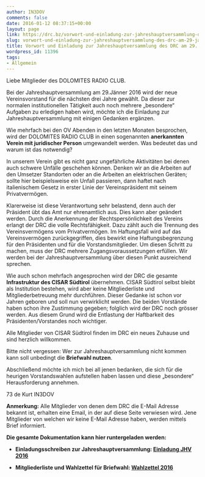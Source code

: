 ```yaml
---
author: IN3DOV
comments: false
date: 2016-01-12 08:37:15+00:00
layout: page
link: https://drc.bz/vorwort-und-einladung-zur-jahreshauptversammlung-des-drc-am-29-jaenner-2016/
slug: vorwort-und-einladung-zur-jahreshauptversammlung-des-drc-am-29-jaenner-2016
title: Vorwort und Einladung zur Jahreshauptversammlung des DRC am 29. Jänner 2016
wordpress_id: 11396
tags:
- Allgemein
---
```


Liebe Mitglieder des DOLOMITES RADIO CLUB.


Bei der Jahreshauptversammlung am 29.Jänner 2016 wird der neue Vereinsvorstand für die nächsten drei Jahre gewählt. Da dieser zur normalen institutionellen Tätigkeit auch noch mehrere „besondere“ Aufgaben zu erledigen haben wird, möchte ich die Einladung zur Jahreshauptversammlung mit einigen Gedanken ergänzen.




Wie mehrfach bei den OV Abenden in den letzten Monaten besprochen, wird der DOLOMITES RADIO CLUB in einen sogenannten **anerkannten Verein mit juridischer Person** umgewandelt werden. Was bedeutet das und warum ist das notwendig?




In unserem Verein gibt es nicht ganz ungefährliche Aktivitäten bei denen auch schwere Unfälle geschehen können. Denken wir an die Arbeiten auf den Umsetzer Standorten oder an die Arbeiten an elektrischen Geräten; sollte hier beispielsweise ein Unfall passieren, dann haftet nach italienischem Gesetz in erster Linie der Vereinspräsident mit seinem Privatvermögen.




Klarerweise ist diese Verantwortung sehr belastend, denn auch der Präsident übt das Amt nur ehrenamtlich aus. Dies kann aber geändert werden. Durch die Anerkennung der Rechtspersönlichkeit des Vereins erlangt der DRC die volle Rechtsfähigkeit. Dazu zählt auch die Trennung des Vereinsvermögens vom Privatvermögen. Im Haftungsfall wird auf das Vereinsvermögen zurückgegriffen, dies bewirkt eine Haftungsbegrenzung für den Präsidenten und für die Vorstandsmitglieder. Um diesen Schritt zu machen, muss der DRC mehrere Zugangsvoraussetzungen erfüllen. Wir werden bei der Jahreshauptversammlung über diesen Punkt ausreichend sprechen.




Wie auch schon mehrfach angesprochen wird der DRC die gesamte **Infrastruktur des CISAR Südtirol** übernehmen. CISAR Südtirol selbst bleibt als Institution bestehen, wird aber keine Mitgliederliste und Mitgliederbetreuung mehr durchführen. Dieser Gedanke ist schon vor Jahren geboren und soll nun verwirklicht werden. Die beiden Vorstände haben schon ihre Zustimmung gegeben; folglich wird der DRC noch grösser werden. Aus diesem Grund wird die Entlastung der Haftbarkeit des Präsidenten/Vorstandes noch wichtiger.


Alle Mitglieder von CISAR Südtirol finden im DRC ein neues Zuhause und sind herzlich willkommen.

Bitte nicht vergessen: Wer zur Jahreshauptversammlung nicht kommen kann soll unbedingt die **Briefwahl nutzen**.

Abschließend möchte ich mich bei all jenen bedanken, die sich für die heurigen Vorstandswahlen aufstellen haben lassen und diese „besondere“ Herausforderung annehmen.

73 de Kurt IN3DOV



**Anmerkung:** Alle Mitglieder von denen dem DRC die E-Mail Adresse bekannt ist, erhalten eine Email, in der auf diese Seite verwiesen wird. Jene Mitglieder von welchen wir keine E-Mail Adresse haben, werden mittels Brief informiert.

**Die gesamte Dokumentation kann hier runtergeladen werden:**



	
  * **Einladungsschreiben zur Jahreshauptversammlung: [Einladung JHV 2016 ](https://drc.bz/wp-content/uploads/2016/01/EinladungJHV2016NEU.pdf)**

	
  * **Mitgliederliste und Wahlzettel für Briefwahl: [Wahlzettel 2016](https://drc.bz/wp-content/uploads/2016/01/EinladungJHV2016Wahl.pdf)**



